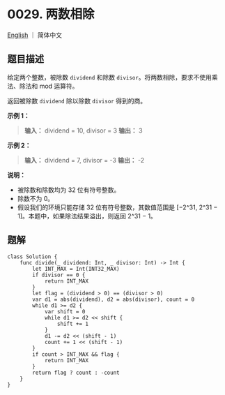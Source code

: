 # 0029. 两数相除

[English](README) ｜ 简体中文



##  题目描述

给定两个整数，被除数 `dividend` 和除数 `divisor`。将两数相除，要求不使用乘法、除法和 mod 运算符。

返回被除数 `dividend` 除以除数 `divisor` 得到的商。

**示例 1：**

>**输入：** dividend = 10, divisor = 3
>**输出：** 3

**示例 2：**

>**输入：** dividend = 7, divisor = -3
>**输出：** -2

**说明：**

- 被除数和除数均为 32 位有符号整数。
- 除数不为 0。
- 假设我们的环境只能存储 32 位有符号整数，其数值范围是 [−2^31,  2^31 − 1]。本题中，如果除法结果溢出，则返回 2^31 − 1。



## 题解

```
class Solution {
    func divide(_ dividend: Int, _ divisor: Int) -> Int {
        let INT_MAX = Int(INT32_MAX)
        if divisor == 0 {
            return INT_MAX
        }
        let flag = (dividend > 0) == (divisor > 0)
        var d1 = abs(dividend), d2 = abs(divisor), count = 0
        while d1 >= d2 {
            var shift = 0
            while d1 >= d2 << shift {
                shift += 1
            }
            d1 -= d2 << (shift - 1)
            count += 1 << (shift - 1)
        }
        if count > INT_MAX && flag {
            return INT_MAX
        }
        return flag ? count : -count
    }
}
```

